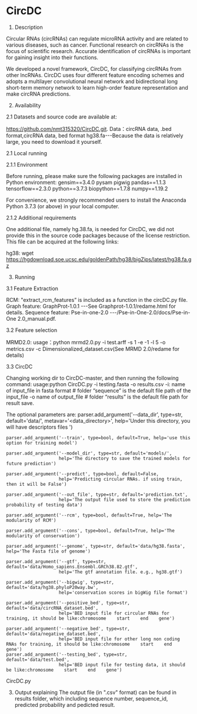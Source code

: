 # CircDC

1. Description
   
Circular RNAs (circRNAs) can regulate microRNA activity and are related to various diseases, such as cancer. Functional research on circRNAs is the focus of scientific research. Accurate identification of circRNAs is important for gaining insight into their functions.

We developed a novel framework, CircDC, for classifying circRNAs from other lncRNAs. CircDC uses four different feature encoding schemes and adopts a multilayer convolutional neural network and bidirectional long short-term memory network to learn high-order feature representation and make circRNA predictions. 

2. Availability

2.1 Datasets and source code are available at:

https://github.com/nmt315320/CircDC.git.
Data：circRNA data, .bed format,circRNA data, bed format
      hg38.fa---Because the data is relatively large, you need to download it yourself.

2.1 Local running

2.1.1 Environment

Before running, please make sure the following packages are installed in Python environment:
gensim==3.4.0
pysam
pigwig
pandas==1.1.3
tensorflow==2.3.0
python==3.7.3
biopython==1.7.8
numpy==1.19.2

For convenience, we strongly recommended users to install the Anaconda Python 3.7.3 (or above) in your local computer.

2.1.2 Additional requirements

One additional file, namely hg.38.fa, is needed for CircDC, we did not provide this in the source code packages because of the license restriction. This file can be acquired at the following links:

hg38: wget https://hgdownload.soe.ucsc.edu/goldenPath/hg38/bigZips/latest/hg38.fa.gz

3. Running

3.1 Feature  Extraction

 RCM: "extract_rcm_features” is included as a function in the circDC.py file.
 Graph feature: GraphProt-1.0.1  ---See Graphprot-1.0.1/redame.html for details. 
 Sequence feature: Pse-in-one-2.0 ---/Pse-in-One-2.0/docs/Pse-in-One 2.0_manual.pdf.
 
3.2 Feature  selection

MRMD2.0:
    usage：python  mrmd2.0.py  -i test.arff -s 1 -e  -1  -l 5  -o metrics.csv  -c Dimensionalized_dataset.csv(See MRMD 2.0/redame for details)
    
3.3 CircDC     

Changing working dir to CircDC-master, and then running the following command:
usage:python CircDC.py -i testing.fasta -o results.csv 
-i: name of input_file in fasta format # folder “sequence” is the default file path of the input_file
-o name of output_file # folder “results” is the default file path for result save.

The optional parameters are:
    parser.add_argument('--data_dir', type=str, default='data/', metavar='<data_directory>',
                        help='Under this directory, you will have descriptors files ')

    parser.add_argument('--train', type=bool, default=True, help='use this option for training model')

    parser.add_argument('--model_dir', type=str, default='models/',
                        help='The directory to save the trained models for future prediction')

    parser.add_argument('--predict', type=bool, default=False,
                        help='Predicting circular RNAs. if using train, then it will be False')

    parser.add_argument('--out_file', type=str, default='prediction.txt',
                        help='The output file used to store the prediction probability of testing data')

    parser.add_argument('--rcm', type=bool, default=True, help='The modularity of RCM')

    parser.add_argument('--cons', type=bool, default=True, help='The modularity of conservation')

    parser.add_argument('--genome', type=str, default='data/hg38.fasta', help='The Fasta file of genome')

    parser.add_argument('--gtf', type=str, default='data/Homo_sapiens.Ensembl.GRCh38.82.gtf',
                        help='The gtf annotation file. e.g., hg38.gtf')

    parser.add_argument('--bigwig', type=str, default='data/hg38.phyloP20way.bw',
                        help='conservation scores in bigWig file format')

    parser.add_argument('--positive_bed', type=str, default='data/circRNA_dataset.bed',
                        help='BED input file for circular RNAs for training, it should be like:chromosome    start    end    gene')

    parser.add_argument('--negative_bed', type=str, default='data/negative_dataset.bed',
                        help='BED input file for other long non coding RNAs for training, it should be like:chromosome    start    end    gene')
    parser.add_argument('--testing_bed', type=str, default='data/test.bed',
                        help='BED input file for testing data, it should be like:chromosome    start    end    gene')
CircDC.py  

3. Output explaining
The output file (in ".csv" format) can be found in results folder, which including sequence number, sequence_id, predicted probability and pedicted result.

